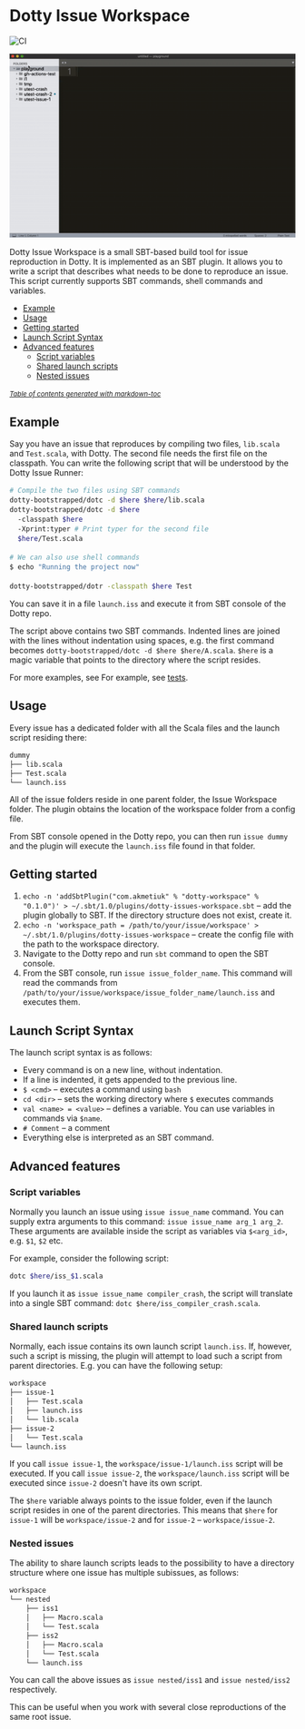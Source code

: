 # Dotty Issue Workspace
![CI](https://github.com/anatoliykmetyuk/dotty-issue-workspace/workflows/CI/badge.svg)

<p align="center">
  <img src="demo.gif">
</p>

Dotty Issue Workspace is a small SBT-based build tool for issue reproduction in Dotty. It is implemented as an SBT plugin. It allows you to write a script that describes what needs to be done to reproduce an issue. This script currently supports SBT commands, shell commands and variables.

- [Example](#example)
- [Usage](#usage)
- [Getting started](#getting-started)
- [Launch Script Syntax](#launch-script-syntax)
- [Advanced features](#advanced-features)
  * [Script variables](#script-variables)
  * [Shared launch scripts](#shared-launch-scripts)
  * [Nested issues](#nested-issues)

<small><i><a href='http://ecotrust-canada.github.io/markdown-toc/'>Table of contents generated with markdown-toc</a></i></small>

## Example
Say you have an issue that reproduces by compiling two files, `lib.scala` and `Test.scala`, with Dotty. The second file needs the first file on the classpath. You can write the following script that will be understood by the Dotty Issue Runner:

```bash
# Compile the two files using SBT commands
dotty-bootstrapped/dotc -d $here $here/lib.scala
dotty-bootstrapped/dotc -d $here
  -classpath $here
  -Xprint:typer # Print typer for the second file
  $here/Test.scala

# We can also use shell commands
$ echo "Running the project now"

dotty-bootstrapped/dotr -classpath $here Test
```

You can save it in a file `launch.iss` and execute it from SBT console of the Dotty repo.

The script above contains two SBT commands. Indented lines are joined with the lines without indentation using spaces, e.g. the first command becomes `dotty-bootstrapped/dotc -d $here $here/A.scala`. `$here` is a magic variable that points to the directory where the script resides.

For more examples, see For example, see [tests](https://github.com/anatoliykmetyuk/dotty-issue-workspace/tree/master/src/test/scala/dotty/workspace/core).

## Usage
Every issue has a dedicated folder with all the Scala files and the launch script residing there:

```
dummy
├── lib.scala
├── Test.scala
└── launch.iss
```

All of the issue folders reside in one parent folder, the Issue Workspace folder. The plugin obtains the location of the workspace folder from a config file.

From SBT console opened in the Dotty repo, you can then run `issue dummy` and the plugin will execute the `launch.iss` file found in that folder.

## Getting started
1. `echo -n 'addSbtPlugin("com.akmetiuk" % "dotty-workspace" % "0.1.0")' > ~/.sbt/1.0/plugins/dotty-issues-workspace.sbt` – add the plugin globally to SBT. If the directory structure does not exist, create it.
2. `echo -n 'workspace_path = /path/to/your/issue/workspace' > ~/.sbt/1.0/plugins/dotty-issues-workspace` – create the config file with the path to the workspace directory.
3. Navigate to the Dotty repo and run `sbt` command to open the SBT console.
4. From the SBT console, run `issue issue_folder_name`. This command will read the commands from `/path/to/your/issue/workspace/issue_folder_name/launch.iss` and executes them.

## Launch Script Syntax
The launch script syntax is as follows:

- Every command is on a new line, without indentation.
- If a line is indented, it gets appended to the previous line.
- `$ <cmd>` – executes a command using `bash`
- `cd <dir>` – sets the working directory where `$` executes commands
- `val <name> = <value>` – defines a variable. You can use variables in commands via `$name`.
- `# Comment` – a comment
- Everything else is interpreted as an SBT command.

## Advanced features
### Script variables
Normally you launch an issue using `issue issue_name` command. You can supply extra arguments to this command: `issue issue_name arg_1 arg_2`. These arguments are available inside the script as variables via `$<arg_id>`, e.g. `$1`, `$2` etc.

For example, consider the following script:

```bash
dotc $here/iss_$1.scala
```

If you launch it as `issue issue_name compiler_crash`, the script will translate into a single SBT command: `dotc $here/iss_compiler_crash.scala`.

### Shared launch scripts
Normally, each issue contains its own launch script `launch.iss`. If, however, such a script is missing, the plugin will attempt to load such a script from parent directories. E.g. you can have the following setup:

```
workspace
├── issue-1
│   ├── Test.scala
│   ├── launch.iss
│   └── lib.scala
├── issue-2
│   └── Test.scala
└── launch.iss
```

If you call `issue issue-1`, the `workspace/issue-1/launch.iss` script will be executed. If you call `issue issue-2`, the `workspace/launch.iss` script will be executed since `issue-2` doesn't have its own script.

The `$here` variable always points to the issue folder, even if the launch script resides in one of the parent directories. This means that `$here` for `issue-1` will be `workspace/issue-2` and for `issue-2` – `workspace/issue-2`.

### Nested issues
The ability to share launch scripts leads to the possibility to have a directory structure where one issue has multiple subissues, as follows:

```
workspace
└── nested
    ├── iss1
    │   ├── Macro.scala
    │   └── Test.scala
    ├── iss2
    │   ├── Macro.scala
    │   └── Test.scala
    └── launch.iss
```

You can call the above issues as `issue nested/iss1` and `issue nested/iss2` respectively.

This can be useful when you work with several close reproductions of the same root issue.
